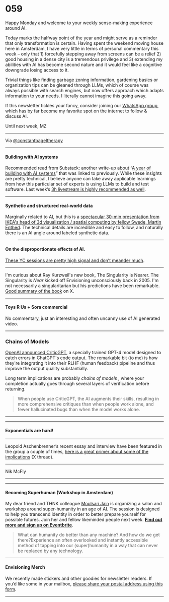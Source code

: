 # 059

Happy Monday and welcome to your weekly sense-making experience around AI.

Today marks the halfway point of the year and might serve as a reminder that only transformation is certain. Having spent the weekend moving house here in Amsterdam, I have very little in terms of personal commentary this week – only that 1\) forcefully stepping away from screens can be a relief 2\) good housing in a dense city is a tremendous privilege and 3\) extending my abilities with AI has become second nature and it would feel like a cognitive downgrade losing access to it.

Trivial things like finding garbage zoning information, gardening basics or organization tips can be gleaned through LLMs, which of course was always possible with search engines, but now offers approach which adapts information to your needs. I literally cannot imagine this going away.

If this newsletter tickles your fancy, consider joining our [WhatsApp group](https://chat.whatsapp.com/FOirxUglTn6Fx7XD2iUm4L), which has by far become my favorite spot on the internet to follow & discuss AI.

Until next week,
MZ

* * *

Via [@constantbageltherapy](https://instagram.com/constantbageltherapy)

* * *

#### Building with AI systems

Recommended read from Substack: another write-up about “[A year of building with AI systems](https://applied-llms.org)” that was linked to previously. While these insights are pretty technical, I believe anyone can take away applicable learnings from how this particular set of experts is using LLMs to build and test software. Last week’s [3h livestream is highly recommended as well](https://www.youtube.com/watch?v=c0gcsprsFig).

* * *

#### Synthetic and structured real-world data

Marginally related to AI, but this is a [spectacular 30-min presentation from IKEA's head of 3d visualization / spatial computing by fellow Swede, Martin Enthed](https://youtu.be/Kup0d4Te3n0). The technical details are incredible and easy to follow, and naturally there is an AI angle around labeled synthetic data.

> * * *

#### On the disproportionate effects of AI.

[These YC sessions are pretty high signal and don’t meander much](https://youtu.be/CKvo_kQbakU).

* * *

I'm curious about Ray Kurzweil's new book, The Singularity is Nearer. The Singularity is _Near_ kicked off Envisioning unconsciously back in 2005. I'm not necessarily a singularitarian but his predictions have been remarkable. [Good summary of the book](https://x.com/tsarnick/status/1805528878586511719) on X.

* * *

#### Toys R Us + Sora commercial

No commentary, just an interesting and often uncanny use of AI generated video.

* * *

### Chains of Models

[OpenAI announced CriticGPT](https://openai.com/index/finding-gpt4s-mistakes-with-gpt-4/), a specially trained GPT-4 model designed to catch errors in ChatGPT's code output. The remarkable bit \(to me\) is how they're integrating it into their RLHF \(human feedback\) pipeline and thus improve the output quality substantially.

Long term implications are probably _chains of models_ , where your completion actually goes through several layers of verification before returning.

> When people use CriticGPT, the AI augments their skills, resulting in more comprehensive critiques than when people work alone, and fewer hallucinated bugs than when the model works alone.

* * *

* * *

#### Exponentials are hard\!

* * *

Leopold Aschenbrenner’s recent essay and interview have been featured in the group a couple of times, [here is a great primer about some of the implications](https://x.com/JasonYanowitz/status/1807169956527645134) \(X thread\).

* * *

Nik McFly

* * *

* * *

#### Becoming Superhuman \(Workshop in Amsterdam\)

My dear friend and THNK colleague [Moulsari Jain](https://moulsari.substack.com) is organizing a salon and workshop around super-humanity in an age of AI. The session is designed to help you transcend identity in order to better prepare yourself for possible futures. Join her and fellow likeminded people next week. **[Find out more and sign up on Eventbrite](https://www.eventbrite.nl/e/superhumanity-unlocking-natures-ai-tickets-928814698767)**.

> What can humanity do better than any machine? And how do we get there?Experience an often overlooked and instantly accessible method of tapping into our \(super\)humanity in a way that can never be replaced by any technology.

* * *

#### Envisioning Merch

We recently made stickers and other goodies for newsletter readers. If you’d like some in your mailbox, [please share your postal address using this form](https://forms.gle/irZ8kaL7DYiqp4YZ6).

* * *